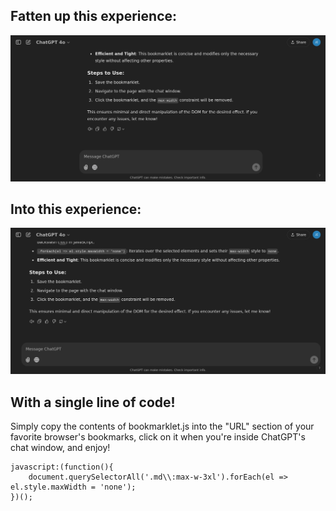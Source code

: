 ## Fatten up this experience:


![Before](https://github.com/veeterAI/FatGPT/blob/main/Screenshot%202024-12-02%20at%2019-37-27%20Bookmarklet%20to%20Resize%20Chat.png)


## Into this experience:


![After](https://github.com/veeterAI/FatGPT/blob/main/Screenshot%202024-12-02%20at%2019-37-56%20Bookmarklet%20to%20Resize%20Chat.png)


## With a single line of code!

Simply copy the contents of bookmarklet.js into the "URL" section of your favorite browser's bookmarks, click on it when you're inside ChatGPT's chat window, and enjoy!

```
javascript:(function(){
    document.querySelectorAll('.md\\:max-w-3xl').forEach(el => el.style.maxWidth = 'none');
})();
```
